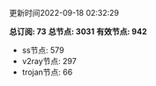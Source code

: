 更新时间2022-09-18 02:32:29

**总订阅: 73**
**总节点: 3031**
**有效节点: 942**
- ss节点: 579
- v2ray节点: 297
- trojan节点: 66
